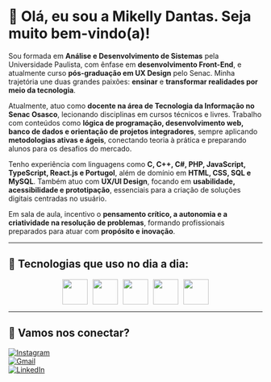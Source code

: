 # 👋 Olá, eu sou a Mikelly Dantas. Seja muito bem-vindo(a)!

Sou formada em **Análise e Desenvolvimento de Sistemas** pela Universidade Paulista, com ênfase em **desenvolvimento Front-End**, e atualmente curso **pós-graduação em UX Design** pelo Senac. Minha trajetória une duas grandes paixões: **ensinar** e **transformar realidades por meio da tecnologia**.

Atualmente, atuo como **docente na área de Tecnologia da Informação no Senac Osasco**, lecionando disciplinas em cursos técnicos e livres. Trabalho com conteúdos como **lógica de programação, desenvolvimento web, banco de dados e orientação de projetos integradores**, sempre aplicando **metodologias ativas e ágeis**, conectando teoria à prática e preparando alunos para os desafios do mercado.

Tenho experiência com linguagens como **C, C++, C#, PHP, JavaScript, TypeScript, React.js e Portugol**, além de domínio em **HTML, CSS, SQL e MySQL**. Também atuo com **UX/UI Design**, focando em **usabilidade, acessibilidade e prototipação**, essenciais para a criação de soluções digitais centradas no usuário.

Em sala de aula, incentivo o **pensamento crítico, a autonomia e a criatividade na resolução de problemas**, formando profissionais preparados para atuar com **propósito e inovação**.

---

## 🚀 Tecnologias que uso no dia a dia:

<div style="display: flex; justify-content: center; gap: 10px;">
  <img src="https://cdn.jsdelivr.net/gh/devicons/devicon/icons/react/react-original.svg" height="50" />
  <img src="https://cdn.jsdelivr.net/gh/devicons/devicon/icons/html5/html5-original.svg" height="50" />
  <img src="https://cdn.jsdelivr.net/gh/devicons/devicon/icons/css3/css3-original.svg" height="50" />
  <img src="https://cdn.jsdelivr.net/gh/devicons/devicon/icons/javascript/javascript-original.svg" height="50" />
  <img src="https://cdn.jsdelivr.net/gh/devicons/devicon/icons/bootstrap/bootstrap-original.svg" height="50" />
</div>

---

## 📲 Vamos nos conectar?

[![Instagram](https://img.shields.io/badge/Instagram-pink?style=for-the-badge&logo=instagram)](https://www.instagram.com/promikelly_dantas/)  
[![Gmail](https://img.shields.io/badge/Gmail-red?style=for-the-badge&logo=gmail)](mailto:mirnamikellydantasdejesus@gmail.com)  
[![LinkedIn](https://img.shields.io/badge/LinkedIn-blue?style=for-the-badge&logo=linkedin)](https://www.linkedin.com/in/mikelly-dantas/)
